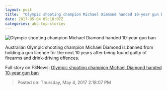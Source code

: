 ```yaml
---
layout: post
title:  "Olympic shooting champion Michael Diamond handed 10-year gun ban"
date: 2017-05-04 09:18:07Z
categories: abc-top-stories
---
```


![Olympic shooting champion Michael Diamond handed 10-year gun ban](http://www.abc.net.au/news/image/2287700-1x1-700x700.jpg)

Australian Olympic shooting champion Michael Diamond is banned from holding a gun licence for the next 10 years after being found guilty of firearms and drink-driving offences.


Full story on F3News: [Olympic shooting champion Michael Diamond handed 10-year gun ban](http://www.f3nws.com/n/TThSWJ)

> Posted on: Thursday, May 4, 2017 2:18:07 PM
